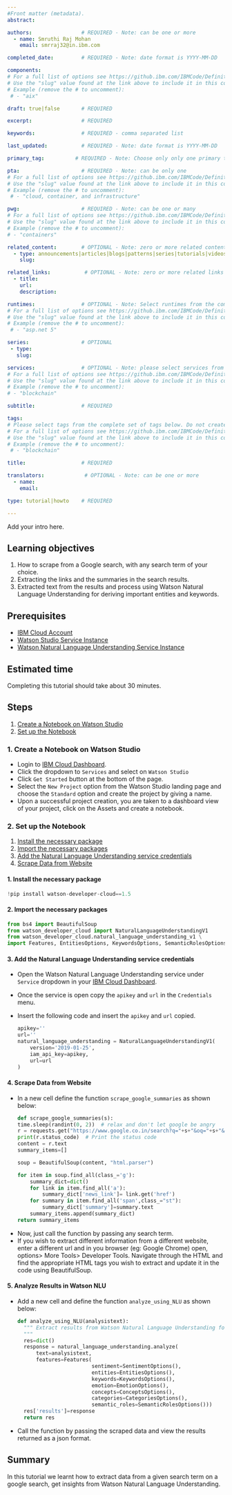 ```yaml
---
#Front matter (metadata).
abstract:

authors:                # REQUIRED - Note: can be one or more
  - name: Smruthi Raj Mohan
    email: smrraj32@in.ibm.com

completed_date:         # REQUIRED - Note: date format is YYYY-MM-DD

components:
# For a full list of options see https://github.ibm.com/IBMCode/Definitions/blob/master/components.yml
# Use the "slug" value found at the link above to include it in this content.
# Example (remove the # to uncomment):
 # - "aix"

draft: true|false       # REQUIRED

excerpt:                # REQUIRED

keywords:               # REQUIRED - comma separated list

last_updated:           # REQUIRED - Note: date format is YYYY-MM-DD

primary_tag:          # REQUIRED - Note: Choose only only one primary tag. Multiple primary tags will result in automation failure. Additional non-primary tags can be added below.

pta:                    # REQUIRED - Note: can be only one
# For a full list of options see https://github.ibm.com/IBMCode/Definitions/blob/master/primary-technology-area.yml
# Use the "slug" value found at the link above to include it in this content.
# Example (remove the # to uncomment):
 # - "cloud, container, and infrastructure"

pwg:                    # REQUIRED - Note: can be one or many
# For a full list of options see https://github.ibm.com/IBMCode/Definitions/blob/master/portfolio-working-group.yml
# Use the "slug" value found at the link above to include it in this content.
# Example (remove the # to uncomment):
# - "containers"

related_content:        # OPTIONAL - Note: zero or more related content
  - type: announcements|articles|blogs|patterns|series|tutorials|videos
    slug:

related_links:           # OPTIONAL - Note: zero or more related links
  - title:
    url:
    description:

runtimes:               # OPTIONAL - Note: Select runtimes from the complete set of runtimes below. Do not create new runtimes. Only use runtimes specifically in use by your content.
# For a full list of options see https://github.ibm.com/IBMCode/Definitions/blob/master/runtimes.yml
# Use the "slug" value found at the link above to include it in this content.
# Example (remove the # to uncomment):
 # - "asp.net 5"

series:                 # OPTIONAL
 - type:
   slug:

services:               # OPTIONAL - Note: please select services from the complete set of services below. Do not create new services. Only use services specifically in use by your content.
# For a full list of options see https://github.ibm.com/IBMCode/Definitions/blob/master/services.yml
# Use the "slug" value found at the link above to include it in this content.
# Example (remove the # to uncomment):
# - "blockchain"

subtitle:               # REQUIRED

tags:
# Please select tags from the complete set of tags below. Do not create new tags. Only use tags specifically targeted for your content. If your content could match all tags (for example cloud, hybrid, and on-prem) then do not tag it with those tags. Less is more.
# For a full list of options see https://github.ibm.com/IBMCode/Definitions/blob/master/tags.yml
# Use the "slug" value found at the link above to include it in this content.
# Example (remove the # to uncomment):
 # - "blockchain"

title:                  # REQUIRED

translators:             # OPTIONAL - Note: can be one or more
  - name:
    email:

type: tutorial|howto    # REQUIRED

---
```


Add your intro here.

## Learning objectives

1. How to scrape from a Google search, with any search term of your choice.
2. Extracting the links and the summaries in the search results.
3. Extracted text from the results and process using Watson Natural Language Understanding for deriving important entities and keywords.

## Prerequisites

* [IBM Cloud Account](https://cloud.ibm.com/login)
* [Watson Studio Service Instance](https://cloud.ibm.com/catalog/services/watson-studio)
* [Watson Natural Language Understanding Service Instance](https://cloud.ibm.com/catalog/services/natural-language-understanding)

## Estimated time

Completing this tutorial should take about 30 minutes.

## Steps

1. [Create a Notebook on Watson Studio](#1-create-a-project-on-watson-studio)
2. [Set up the Notebook](#2-set-up-the-notebook)



### 1. Create a Notebook on Watson Studio

* Login to [IBM Cloud Dashboard](https://cloud.ibm.com/resources).
* Click the dropdown to `Services` and select on `Watson Studio`
* Click `Get Started` button at the bottom of the page.
* Select the `New Project` option from the Watson Studio landing page and choose the `Standard` option and create the project by giving a name.
* Upon a successful project creation, you are taken to a dashboard view of your project, click on the Assets and create a notebook.

### 2. Set up the Notebook

1. [Install the necessary package](#1-install-the-necessary-package)
2. [Import the necessary packages](#2-import-the-necessary-packages)
3. [Add the Natural Language Understanding service credentials](#3-add-the-natural-language-understanding-service-credentials)
4. [Scrape Data from Website](#4-scrape-data-from-website)

#### 1. Install the necessary package

  ```Python
  !pip install watson-developer-cloud==1.5
  ```
#### 2. Import the necessary packages
  ```Python
  from bs4 import BeautifulSoup
  from watson_developer_cloud import NaturalLanguageUnderstandingV1
  from watson_developer_cloud.natural_language_understanding_v1 \
  import Features, EntitiesOptions, KeywordsOptions, SemanticRolesOptions, SentimentOptions, EmotionOptions, ConceptsOptions, CategoriesOptions
  ```
#### 3. Add the Natural Language Understanding service credentials

* Open the Watson Natural Language Understanding service under `Service` dropdown in your [IBM Cloud Dashboard](https://cloud.ibm.com/resources).
* Once the service is open copy the `apikey` and `url` in the `Credentials` menu.
* Insert the following code and insert the `apikey` and `url` copied.

  ```Python
  apikey=''
  url=''
  natural_language_understanding = NaturalLanguageUnderstandingV1(
      version='2019-01-25',
      iam_api_key=apikey,
      url=url
  )
  ```

#### 4. Scrape Data from Website

* In a new cell define the function `scrape_google_summaries` as shown below:
  ```Python
  def scrape_google_summaries(s):
  time.sleep(randint(0, 2))  # relax and don't let google be angry
  r = requests.get("https://www.google.co.in/search?q="+s+"&oq="+s+"&aqs=chrome..69i57.14096j0j9&sourceid=chrome&ie=UTF-8")
  print(r.status_code)  # Print the status code
  content = r.text
  summary_items=[]

  soup = BeautifulSoup(content, "html.parser")

  for item in soup.find_all(class_='g'):
      summary_dict=dict()
      for link in item.find_all('a'):
          summary_dict['news_link']= link.get('href')
      for summary in item.find_all('span',class_="st"):
          summary_dict['summary']=summary.text
      summary_items.append(summary_dict)
  return summary_items
  ```
* Now, just call the function by passing any search term.
* If you wish to extract different information from a different website, enter a different url and in you browser (eg: Google Chrome) open, options> More Tools> Developer Tools. Navigate through the HTML and find the appropriate HTML tags you wish to extract and update it in the code using BeautifulSoup.

#### 5. Analyze Results in Watson NLU

* Add a new cell and define the function `analyze_using_NLU` as shown below:

  ```Python
  def analyze_using_NLU(analysistext):
    """ Extract results from Watson Natural Language Understanding for each news item
    """
    res=dict()
    response = natural_language_understanding.analyze(
        text=analysistext,
        features=Features(
                          sentiment=SentimentOptions(),
                          entities=EntitiesOptions(),
                          keywords=KeywordsOptions(),
                          emotion=EmotionOptions(),
                          concepts=ConceptsOptions(),
                          categories=CategoriesOptions(),
                          semantic_roles=SemanticRolesOptions()))
    res['results']=response
    return res
  ```
* Call the function by passing the scraped data and view the results returned as a json format.

## Summary

In this tutorial we learnt how to extract data from a given search term on a google search, get insights from Watson Natural Language Understanding.
